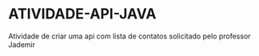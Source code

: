 # ATIVIDADE-API-JAVA
Atividade de criar uma api com lista de contatos solicitado pelo professor Jademir
